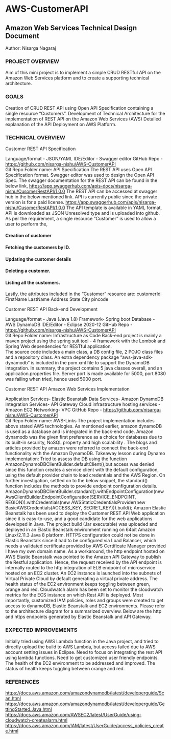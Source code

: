 # AWS-CustomerAPI

## Amazon Web Services Technical Design Document
 Author: Nisarga Nagaraj 


### PROJECT OVERVIEW
Aim of this mini project is to implement a simple CRUD RESTful API on the Amazon Web Services platform and to create a supporting technical architecture.

### GOALS

Creation of CRUD REST API using Open API Specification containing a single resource “Customers”.
Development of Technical Architecture for the implementation of REST API on the Amazon Web Services (AWS)
Detailed explanation of the API Deployment on AWS Platform.


### TECHNICAL OVERVIEW

Customer REST API Specification

Language/format - JSON/YAML
IDE/Editor - Swagger editor
GitHub Repo - https://github.com/nisarga-nishu/AWS-CustomerAPI  
Git Repo Folder name: API Specification
The REST API uses Open API Specification format. Swagger editor was used to design the Open API Spec. 
The swagger documentation for the REST API can be found in the below link,
https://app.swaggerhub.com/apis-docs/nisarga-nishu/CusomerRestAPI/1.0.0
The REST API can be accessed at swagger hub in the below mentioned link. API is currently public since the private version is for a paid license.
https://app.swaggerhub.com/apis/nisarga-nishu/CusomerRestAPI/1.0.0
The API template is available in YAML format, API is downloaded as JSON Unresolved type and is uploaded into github. 
As per the requirement, a single resource “Customer” is used to allow a user to perform the,

#### Creation of customer
#### Fetching the customers by ID.
#### Updating the customer details
#### Deleting a customer.
#### Listing all the customers.

Lastly, the attributes included in the “Customer” resource are:
customerId
FirstName
LastName
Address
State
City
pincode

Customer REST API Back-end Development

Language/format -  Java (Java 1.8)
Framework- Spring boot 
Database - AWS DynamoDB
IDE/Editor - Eclipse 2020-12
GitHub Repo - https://github.com/nisarga-nishu/AWS-CustomerAPI  
Git Repo Folder name: Infrastructure as Code
Back-end project is mainly a maven project using the spring suit tool - 4 framework with the Lombok and Spring Web dependencies for RESTful application.  
The source code includes a main class, a DB config file, 2 POJO class files and a repository class.
An extra dependency package “aws-java-sdk-dynamodb”  is included in the pom.xml file to support the DynamoDB integration. 
In summary, the project contains 5 java classes overall, and an application.properties file.
Server port is made available for 5000, port 8080 was failing when tried, hence used 5000 port.

Customer REST API Amazon Web Services Implementation

Application Services- Elastic Beanstalk
Data Services- Amazon DynamoDB
Integration Services- API Gateway
Cloud infrastructure hosting services - Amazon EC2
Networking- VPC
GitHub Repo - https://github.com/nisarga-nishu/AWS-CustomerAPI  
Git Repo Folder name: AWS-Links
The project implementation includes above stated AWS technologies. As mentioned earlier, amazon dynamoDB is used as a database and is integrated in the back-end code. Amazon dynamodb was the given first preference as  a choice for databases due to its built-in security, NoSQL property and high scalability . The blogs and articles provided by amazon were referred to connect the back-end functionality with the Amazon DynamoDB. 
Takeaway lesson during Dynamo implementation:
Tried to assess the DB using the function AmazonDynamoDBClientBuilder.defaultClient(),but access was denied since this function creates a service client with the default configuration, using the default provider chain to load credentials and the AWS Region. On further investigation, settled on to the below snippet, the standard() function includes the methods to provide endpoint configuration details.
AmazonDynamoDBClientBuilder.standard().withEndpointConfiguration(new AwsClientBuilder.EndpointConfiguration(SERVICE_ENDPOINT, REGION)).withCredentials(new AWSStaticCredentialsProvider(new BasicAWSCredentials(ACCESS_KEY, SECRET_KEY))).build();
Amazon Elastic Beanstalk has been used to deploy the Customer REST API Web application since it is easy-to-use, and a good candidate for the web applications developed in Java. 
The project build (Jar executable) was uploaded and deployed in an Elastic Beanstalk environment running on 64bit Amazon Linux/2.11.3 Java 8 platform.
HTTPS configuration could not be done in Elastic Beanstalk since it had to be configured via Load Balancer, which needs a validated certificate provided by AWS Certificate Manager provided I have my own domain name.
As a workaround, the http endpoint hosted on AWS Elastic Beanstalk was pointed to the Amazon API Gateway to publish the Restful application. Hence, the request received by the API endpoint is internally routed to the http integration of ELB endpoint of microservice hosted on an EC2 cluster. An EC2 instance is launched into the subnets of Virtual Private Cloud by default generating a virtual private address.
The health status of the EC2 environment keeps toggling between green, orange and red. Cloudwatch alarm has been set  to monitor the cloudwatch metrics for the ECS instance on which Rest API is deployed.
Most importantly, customized IAM policies, roles and groups were created to get access to dynamoDB, Elastic Beanstalk and EC2 environments.
Please refer to the architecture diagram for a summarized overview. 
Below are the http and https endpoints generated by Elastic Beanstalk and API Gateway.


### EXPECTED IMPROVEMENTS 
Initially tried using AWS Lambda function in the Java project, and tried to directly upload the build to AWS Lambda, but access failed due to AWS account setting issues in Eclipse. Need to focus on integrating the rest API using lambda functions.
Need to get customized user friendly endpoints. 
The health of the EC2 environment to be addressed and improved. The status of health keeps toggling between orange and red.

### REFERENCES 
https://docs.aws.amazon.com/amazondynamodb/latest/developerguide/Scan.html
https://docs.aws.amazon.com/amazondynamodb/latest/developerguide/GettingStarted.Java.html
https://docs.aws.amazon.com/AWSEC2/latest/UserGuide/using-cloudwatch-createalarm.html
https://docs.aws.amazon.com/IAM/latest/UserGuide/access_policies_create.html


